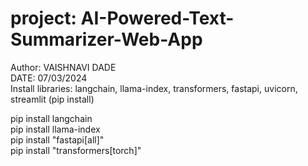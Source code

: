 # project: AI-Powered-Text-Summarizer-Web-App
Author: VAISHNAVI DADE  
DATE: 07/03/2024  
Install libraries: langchain, llama-index, transformers, fastapi, uvicorn, streamlit (pip install)   

pip install langchain  
pip install llama-index  
pip install "fastapi[all]"  
pip install "transformers[torch]"  
